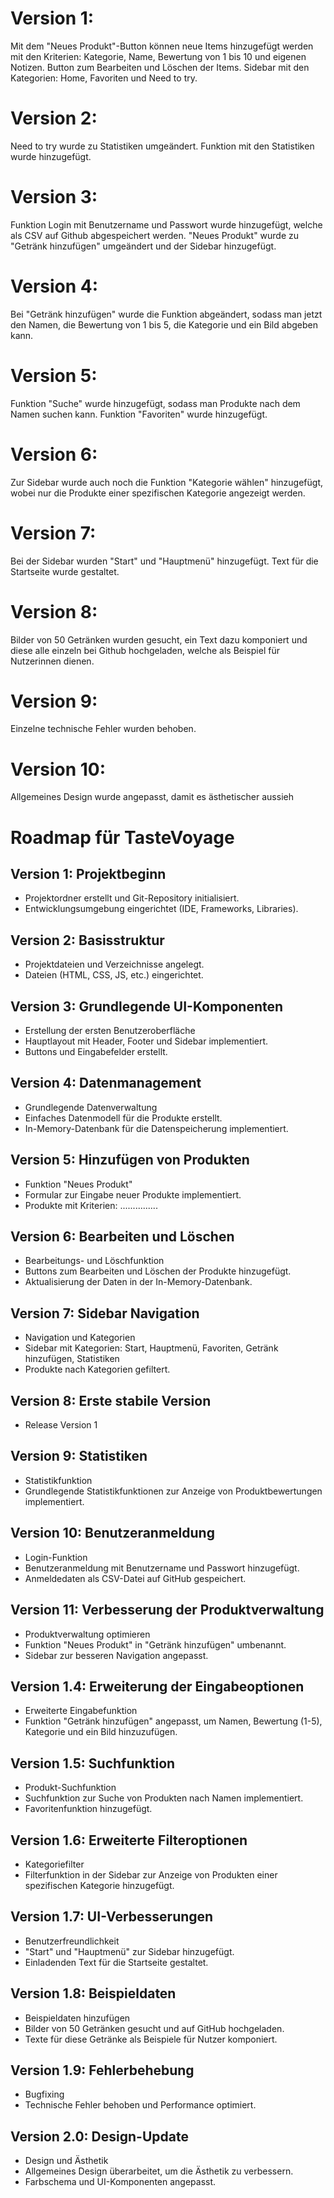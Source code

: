 # Version 1:
Mit dem "Neues Produkt"-Button können neue Items hinzugefügt werden mit den Kriterien: Kategorie, Name, Bewertung von 1 bis 10 und eigenen Notizen.
Button zum Bearbeiten und Löschen der Items.
Sidebar mit den Kategorien: Home, Favoriten und Need to try.

# Version 2:
Need to try wurde zu Statistiken umgeändert.
Funktion mit den Statistiken wurde hinzugefügt.

# Version 3:
Funktion Login mit Benutzername und Passwort wurde hinzugefügt, welche als CSV auf Github abgespeichert werden.
"Neues Produkt" wurde zu "Getränk hinzufügen" umgeändert und der Sidebar hinzugefügt.

# Version 4:
Bei "Getränk hinzufügen" wurde die Funktion abgeändert, sodass man jetzt den Namen, die Bewertung von 1 bis 5, die Kategorie und ein Bild abgeben kann.

# Version 5:
Funktion "Suche" wurde hinzugefügt, sodass man Produkte nach dem Namen suchen kann.
Funktion "Favoriten" wurde hinzugefügt.

# Version 6:
Zur Sidebar wurde auch noch die Funktion "Kategorie wählen" hinzugefügt, wobei nur die Produkte einer spezifischen Kategorie angezeigt werden.

# Version 7:
Bei der Sidebar wurden "Start" und "Hauptmenü" hinzugefügt.
Text für die Startseite wurde gestaltet.

# Version 8:
Bilder von 50 Getränken wurden gesucht, ein Text dazu komponiert und diese alle einzeln bei Github hochgeladen, welche als Beispiel für Nutzerinnen dienen.

# Version 9:
Einzelne technische Fehler wurden behoben.

# Version 10:
Allgemeines Design wurde angepasst, damit es ästhetischer aussieh





# Roadmap für TasteVoyage

## Version 1: Projektbeginn
- Projektordner erstellt und Git-Repository initialisiert.
- Entwicklungsumgebung eingerichtet (IDE, Frameworks, Libraries).

## Version 2: Basisstruktur
- Projektdateien und Verzeichnisse angelegt.
-  Dateien (HTML, CSS, JS, etc.) eingerichtet.

## Version 3: Grundlegende UI-Komponenten
- Erstellung der ersten Benutzeroberfläche
- Hauptlayout mit Header, Footer und Sidebar implementiert.
-  Buttons und Eingabefelder erstellt.

## Version 4: Datenmanagement
- Grundlegende Datenverwaltung
- Einfaches Datenmodell für die Produkte erstellt.
- In-Memory-Datenbank für die Datenspeicherung implementiert.

## Version 5: Hinzufügen von Produkten
- Funktion "Neues Produkt"
- Formular zur Eingabe neuer Produkte implementiert.
- Produkte mit Kriterien: ...............

## Version 6: Bearbeiten und Löschen
- Bearbeitungs- und Löschfunktion
- Buttons zum Bearbeiten und Löschen der Produkte hinzugefügt.
- Aktualisierung der Daten in der In-Memory-Datenbank.

## Version 7: Sidebar Navigation
- Navigation und Kategorien
- Sidebar mit Kategorien: Start, Hauptmenü, Favoriten, Getränk hinzufügen, Statistiken
- Produkte nach Kategorien gefiltert.

## Version 8: Erste stabile Version
- Release Version 1

## Version 9: Statistiken
- Statistikfunktion
- Grundlegende Statistikfunktionen zur Anzeige von Produktbewertungen implementiert.

## Version 10: Benutzeranmeldung
- Login-Funktion
- Benutzeranmeldung mit Benutzername und Passwort hinzugefügt.
- Anmeldedaten als CSV-Datei auf GitHub gespeichert.

## Version 11: Verbesserung der Produktverwaltung
- Produktverwaltung optimieren
- Funktion "Neues Produkt" in "Getränk hinzufügen" umbenannt.
- Sidebar zur besseren Navigation angepasst.

## Version 1.4: Erweiterung der Eingabeoptionen
- Erweiterte Eingabefunktion
- Funktion "Getränk hinzufügen" angepasst, um Namen, Bewertung (1-5), Kategorie und ein Bild hinzuzufügen.

## Version 1.5: Suchfunktion
- Produkt-Suchfunktion
- Suchfunktion zur Suche von Produkten nach Namen implementiert.
- Favoritenfunktion hinzugefügt.

## Version 1.6: Erweiterte Filteroptionen
- Kategoriefilter
- Filterfunktion in der Sidebar zur Anzeige von Produkten einer spezifischen Kategorie hinzugefügt.

## Version 1.7: UI-Verbesserungen
- Benutzerfreundlichkeit
- "Start" und "Hauptmenü" zur Sidebar hinzugefügt.
- Einladenden Text für die Startseite gestaltet.

## Version 1.8: Beispieldaten
- Beispieldaten hinzufügen
- Bilder von 50 Getränken gesucht und auf GitHub hochgeladen.
- Texte für diese Getränke als Beispiele für Nutzer komponiert.

## Version 1.9: Fehlerbehebung
- Bugfixing
- Technische Fehler behoben und Performance optimiert.

## Version 2.0: Design-Update
- Design und Ästhetik
- Allgemeines Design überarbeitet, um die Ästhetik zu verbessern.
- Farbschema und UI-Komponenten angepasst.

